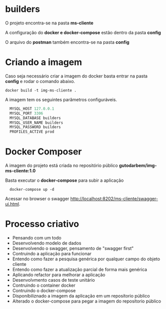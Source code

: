 # builders


O projeto encontra-se na pasta __ms-cliente__

A configuração do __docker e docker-compose__ estão dentro da pasta __config__

O arquivo do __postman__ também encontra-se na pasta __config__

# Criando a imagem 

Caso seja necessário criar a imagem do docker basta entrar na pasta __config__ e rodar o comando abaixo.

```
docker build -t img-ms-cliente .
```
A imagem tem os seguintes parâmetros configuráveis.
```java
  MYSQL_HOST 127.0.0.1
  MYSQL_PORT 3306
  MYSQL_DATABASE builders
  MYSQL_USER_NAME builders
  MYSQL_PASSWORD builders
  PROFILES_ACTIVE prod
```

# Docker Composer

A imagem do projeto está criada no repositório público __gutodarbem/img-ms-cliente:1.0__

Basta executar o __docker-compose__ para subir a aplicação 
```
  docker-compose up -d
```

Acessar no browser o swagger [http://localhost:8202/ms-cliente/swagger-ui.html](http://localhost:8202/ms-cliente/swagger-ui.html).


# Processo criativo

* Pensando com um todo
* Desenvolvendo modelo de dados
* Desenvolvendo o swagger, pensamento de "swagger first"
* Contruindo a aplicação para funcionar
* Entendo como fazer a pesquisa genérica por qualquer campo do objeto cliente 
* Entendo como fazer a atualização parcial de forma mais genérica
* Aplicando refactor para melhorar a aplicação
* Desenvolvmento casos de teste unitário
* Contruindo o container docker
* Contruindo o docker-compose
* Disponíbiliznado a imagem da aplicação em um reposítorio público
* Alterado o docker-compose para pegar a imagem do reposítorio público

